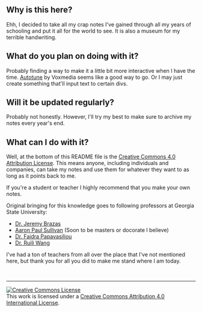 ## Why is this here?

Ehh, I decided to take all my crap notes I've gained through all my years of schooling and put it all for the world to see. It is also a museum for my terrible handwriting.

## What do you plan on doing with it?

Probably finding a way to make it a little bit more interactive when I have the time. [Autotune](https://github.com/voxmedia/autotune) by Voxmedia seems like a good way to go. Or I may just create something that'll input text to certain divs.

## Will it be updated regularly?

Probably not honestly. However, I'll try my best to make sure to archive my notes every year's end.

## What can I do with it?

Well, at the bottom of this README file is the [Creative Commons 4.0 Attribution License](http://creativecommons.org/licenses/by/4.0/). This means anyone, including individuals and companies, can take my notes and use them for whatever they want to as long as it points back to me.

If you're a student or teacher I highly recommend that you make your own notes.

Original bringing for this knowledge goes to following professors at Georgia State University:

 - [Dr. Jeremy Brazas](http://www2.gsu.edu/~jbrazas/)
 - [Aaron Paul Sullivan](http://philpapers.org/profile/62099) (Soon to be masters or docorate I believe)
 - [Dr. Faidra Papavasiliou](http://www2cas.gsu.edu/anthropology/4027.html)
 - [Dr. Ruili Wang](http://shared.cas.gsu.edu/profile/ruili-wang/)

I've had a ton of teachers from all over the place that I've not mentioned here, but thank you for all you did to make me stand where I am today.






<br>
<hr>

<a rel="license" href="http://creativecommons.org/licenses/by/4.0/"><img alt="Creative Commons License" style="border-width:0" src="https://i.creativecommons.org/l/by/4.0/88x31.png" /></a><br />This work is licensed under a <a rel="license" href="http://creativecommons.org/licenses/by/4.0/">Creative Commons Attribution 4.0 International License</a>.
